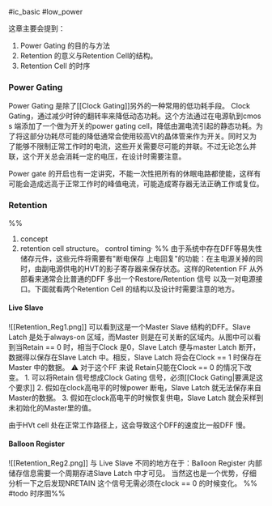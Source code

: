 #ic_basic #low_power 

这章主要会提到：
1. Power Gating 的目的与方法
2. Retention 的意义与Retention Cell的结构。
3. Retention Cell 的时序

### Power Gating
Power Gating 是除了[[Clock Gating]]另外的一种常用的低功耗手段。
Clock Gating，通过减少时钟的翻转率来降低动态功耗。这个方法通过在电源轨到cmos s 端添加了一个做为开关的power gating cell，降低由漏电流引起的静态功耗。为了将这部分功耗尽可能的降低通常会使用较高Vt的晶体管来作为开关。同时又为了能够不限制正常工作时的电流，这些开关需要尽可能的并联。不过无论怎么并联，这个开关总会消耗一定的电压，在设计时需要注意。

Power gate 的开启也有一定讲究，不能一次性把所有的休眠电路都使能，这样有可能会造成远高于正常工作时的峰值电流，可能造成寄存器无法正确工作或复位。

### Retention
%% 
1. concept
2. retention cell structure。 control timing·
%%
由于系统中存在DFF等易失性储存元件，这些元件将需要有"断电保存  上电回复"的功能：在主电源关掉的同时，由副电源供电的HVT的影子寄存器来保存状态。这样的Retention FF 从外部看来通常会比普通的DFF 多出一个Restore/Retention 信号 以及一对电源接口。下面就看两个Retention Cell 的结构以及设计时需要注意的地方。

#### Live Slave
![[Retention_Reg1.png]]
可以看到这是一个Master Slave 结构的DFF。Slave Latch 是处于always-on 区域，而Master 则是在可关断的区域内。从图中可以看到当Retain == 0 时，相当于Clock 是0，Slave Latch 便与master Latch 断开，数据得以保存在Slave Latch 中。相反，Slave Latch 将会在Clock == 1 时保存在Master 中的数据。
⚠️ 对于这个FF 来说 Retain只能在Clock == 0 的情况下改变。
		1. 可以将Retain 信号想成Clock Gating 信号，必须[[Clock Gating|要满足这个要求]] 
		2. 假如在clock高电平的时候power 断电，Slave Latch 就无法保存来自Master的数据。
		3. 假如在clock高电平的时候恢复供电，Slave Latch 就会采样到 未初始化的Master里的值。

由于HVt cell 处在正常工作路径上，这会导致这个DFF的速度比一般DFF 慢。
#### Balloon Register
![[Retention_Reg2.png]]
与 Live Slave 不同的地方在于：Balloon Register 内部储存信息需要一个周期存进Slave Latch 中才可见。 当然这也是一个优势，仔细分析一下之后发现NRETAIN 这个信号无需必须在clock == 0 的时候变化。
%% #todo 时序图%%










